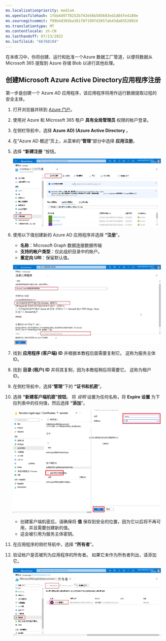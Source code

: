 ```yaml
---
ms.localizationpriority: medium
ms.openlocfilehash: 1fbb4d9778252b743e56b505683ed1d84fe4180e
ms.sourcegitcommit: f99b4d365ba381f8f1997d3857ab43da03528924
ms.translationtype: MT
ms.contentlocale: zh-CN
ms.lasthandoff: 07/13/2022
ms.locfileid: "66768194"
---
```

<!-- markdownlint-disable MD002 MD041 -->

在本练习中，你将创建、运行和批准一个Azure 数据工厂管道，以便将数据从 Microsoft 365 提取到 Azure 存储 Blob 以进行其他处理。

## <a name="create-a-microsoft-azure-active-directory-application-registration"></a>创建Microsoft Azure Active Directory应用程序注册

第一步是创建一个 Azure AD 应用程序，该应用程序将用作运行数据提取过程的安全主体。

1. 打开浏览器并转到 [Azure 门户](https://portal.azure.com/)。

1. 使用对 Azure 和 Microsoft 365 租户 **具有全局管理员** 权限的帐户登录。

1. 在侧栏导航中，选择 **Azure AD)  (Azure Active Directory** 。

1. 在“Azure AD 概述”页上，从菜单的“**管理**”部分中选择 **应用注册**。

1. 选择 **“新建注册** ”按钮。

    ![显示Azure 门户中 Azure Active Directory 服务中的应用注册的屏幕截图。](../concepts/images/data-connect-azure-aad-app-reg.png)

1. 使用以下值创建新的 Azure AD 应用程序并选择 **“注册**”。

   - **名称**：Microsoft Graph 数据连接数据传输
   - **支持的帐户类型**：仅此组织目录中的帐户。
   - **重定向 URI**：保留默认值。

    ![显示在Azure 门户中注册新应用程序注册的步骤的屏幕截图。](../concepts/images/data-connect-aad-redirect-uri.png)

1. 找到 **应用程序 (客户端) ID** 并根据本教程后面需要复制它。 这称为服务主体 ID。

1. 找到 **目录 (租户) ID** 并将其复制，因为本教程稍后将需要它。 这称为租户 ID。

1. 在侧栏导航中，选择“**管理**”下的 **“证书和机密**”。

1. 选择 **“新建客户端机密”按钮**。 将 *说明* 设置为任何名称，将 **Expire 设置** 为下拉列表中的任何值，然后选择 **“添加**”。

    ![显示在Azure 门户中创建新客户端机密的过程的屏幕截图。](../concepts/images/data-connect-aad-certs-secrets.png)

    - 创建客户端机密后，请确保将 **值** 保存到安全的位置，因为它以后将不再可用，并且需要创建新的值。
    - 这会被引用为服务主体密钥。

1. 在应用程序的侧栏导航中，选择 **“所有者**”。

1. 验证帐户是否被列为应用程序的所有者。 如果它未作为所有者列出，请添加它。

    ![显示用户验证其帐户是否已设置为Azure 门户中应用程序注册所有者的屏幕截图。](../concepts/images/data-connect-aad-app-owners.png)
